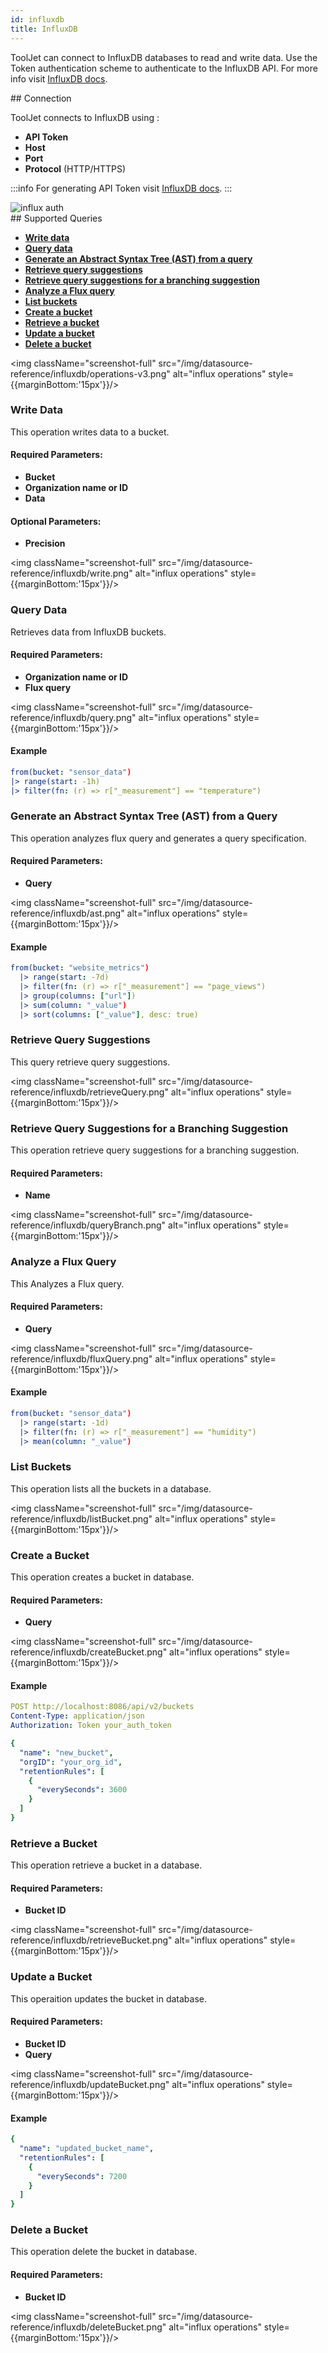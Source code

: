 ```yaml
---
id: influxdb
title: InfluxDB
---
```


ToolJet can connect to InfluxDB databases to read and write data. Use the Token authentication scheme to authenticate to the InfluxDB API. For more info visit [InfluxDB docs](https://docs.influxdata.com/).

<div>
## Connection

ToolJet connects to InfluxDB using :

- **API Token**
- **Host**
- **Port**
- **Protocol** (HTTP/HTTPS)

:::info
For generating API Token visit [InfluxDB docs](https://docs.influxdata.com/influxdb/cloud/security/tokens/create-token/).
:::

<div style={{textAlign: 'center'}}>

<img className="screenshot-full" src="/img/datasource-reference/influxdb/influxauth-v3.png" alt="influx auth" />

</div>

</div>

<div>
## Supported Queries

- **[Write data](#write-data)**
- **[Query data](#query-data)**
- **[Generate an Abstract Syntax Tree (AST) from a query](#generate-an-abstract-syntax-tree-ast-from-a-query)**
- **[Retrieve query suggestions](#retrieve-query-suggestions)**
- **[Retrieve query suggestions for a branching suggestion](#retrieve-query-suggestions-for-a-branching-suggestion)**
- **[Analyze a Flux query](#analyze-a-flux-query)**
- **[List buckets](#list-buckets)**
- **[Create a bucket](#create-a-bucket)**
- **[Retrieve a bucket](#retrieve-a-bucket)**
- **[Update a bucket](#update-a-bucket)**
- **[Delete a bucket](#delete-a-bucket)**


<img className="screenshot-full" src="/img/datasource-reference/influxdb/operations-v3.png" alt="influx operations" style={{marginBottom:'15px'}}/>


### Write Data 

This operation writes data to a bucket.

#### Required Parameters:

- **Bucket**
- **Organization name or ID**
- **Data**

#### Optional Parameters: 

- **Precision**

<img className="screenshot-full" src="/img/datasource-reference/influxdb/write.png" alt="influx operations" style={{marginBottom:'15px'}}/>

### Query Data

Retrieves data from InfluxDB buckets.

#### Required Parameters:
- **Organization name or ID**
- **Flux query**

<img className="screenshot-full" src="/img/datasource-reference/influxdb/query.png" alt="influx operations" style={{marginBottom:'15px'}}/>

#### Example

```yaml
from(bucket: "sensor_data") 
|> range(start: -1h) 
|> filter(fn: (r) => r["_measurement"] == "temperature")
```

### Generate an Abstract Syntax Tree (AST) from a Query

This operation analyzes flux query and generates a query specification.

#### Required Parameters: 

- **Query**

<img className="screenshot-full" src="/img/datasource-reference/influxdb/ast.png" alt="influx operations" style={{marginBottom:'15px'}}/>

#### Example

```yaml
from(bucket: "website_metrics")
  |> range(start: -7d)
  |> filter(fn: (r) => r["_measurement"] == "page_views")
  |> group(columns: ["url"])
  |> sum(column: "_value")
  |> sort(columns: ["_value"], desc: true)
```

### Retrieve Query Suggestions 

This query retrieve query suggestions.

<img className="screenshot-full" src="/img/datasource-reference/influxdb/retrieveQuery.png" alt="influx operations" style={{marginBottom:'15px'}}/>

### Retrieve Query Suggestions for a Branching Suggestion 

This operation retrieve query suggestions for a branching suggestion.

#### Required Parameters:
- **Name**

<img className="screenshot-full" src="/img/datasource-reference/influxdb/queryBranch.png" alt="influx operations" style={{marginBottom:'15px'}}/>

### Analyze a Flux Query 

This Analyzes a Flux query.

#### Required Parameters:

- **Query**

<img className="screenshot-full" src="/img/datasource-reference/influxdb/fluxQuery.png" alt="influx operations" style={{marginBottom:'15px'}}/>

#### Example
```yaml
from(bucket: "sensor_data")
  |> range(start: -1d)
  |> filter(fn: (r) => r["_measurement"] == "humidity")
  |> mean(column: "_value")
```

### List Buckets 

This operation lists all the buckets in a database.

<img className="screenshot-full" src="/img/datasource-reference/influxdb/listBucket.png" alt="influx operations" style={{marginBottom:'15px'}}/>

### Create a Bucket 

This operation creates a bucket in database.

#### Required Parameters:

- **Query**

<img className="screenshot-full" src="/img/datasource-reference/influxdb/createBucket.png" alt="influx operations" style={{marginBottom:'15px'}}/>

#### Example
```yaml
POST http://localhost:8086/api/v2/buckets
Content-Type: application/json
Authorization: Token your_auth_token

{
  "name": "new_bucket",
  "orgID": "your_org_id",
  "retentionRules": [
    {
      "everySeconds": 3600
    }
  ]
}
```

### Retrieve a Bucket 

This operation retrieve a bucket in a database.

#### Required Parameters:
- **Bucket ID**

<img className="screenshot-full" src="/img/datasource-reference/influxdb/retrieveBucket.png" alt="influx operations" style={{marginBottom:'15px'}}/>

### Update a Bucket

This operaition updates the bucket in database.

#### Required Parameters:
- **Bucket ID**
- **Query**

<img className="screenshot-full" src="/img/datasource-reference/influxdb/updateBucket.png" alt="influx operations" style={{marginBottom:'15px'}}/>

#### Example
```yaml
{
  "name": "updated_bucket_name",
  "retentionRules": [
    {
      "everySeconds": 7200
    }
  ]
}
```

### Delete a Bucket

This operation delete the bucket in database.

#### Required Parameters:
- **Bucket ID**

<img className="screenshot-full" src="/img/datasource-reference/influxdb/deleteBucket.png" alt="influx operations" style={{marginBottom:'15px'}}/>

</div>
